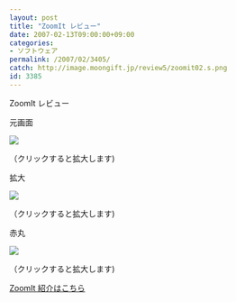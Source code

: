 ```yaml
---
layout: post
title: "ZoomIt レビュー"
date: 2007-02-13T09:00:00+09:00
categories:
- ソフトウェア
permalink: /2007/02/3405/
catch: http://image.moongift.jp/review5/zoomit02.s.png
id: 3385
---
```

ZoomIt レビュー  
<!--more-->

元画面

  

[![](http://image.moongift.jp/review5/zoomit01.s.png)](http://image.moongift.jp/review5/zoomit01.png)  
  
（クリックすると拡大します)

  

拡大

  

  

[![](http://image.moongift.jp/review5/zoomit02.s.png)](http://image.moongift.jp/review5/zoomit02.png)  
  
（クリックすると拡大します)

  

赤丸

  

[![](http://image.moongift.jp/review5/zoomit03.s.png)](http://image.moongift.jp/review5/zoomit03.png)  
  
（クリックすると拡大します)

  

[ZoomIt 紹介はこちら](http://fw.moongift.jp/intro/i-3400.html)

